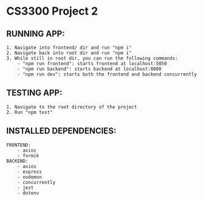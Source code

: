 # CS3300 Project 2

## RUNNING APP:
    1. Navigate into frontend/ dir and run "npm i"
    2. Navigate back into root dir and run "npm i"
    3. While still in root dir, you can run the following commands:
        - "npm run frontend": starts frontend at localhost:5050
        - "npm run backend": starts backend at localhost:8000
        - "npm run dev": starts both the frontend and backend concurrently
        
## TESTING APP:
    1. Navigate to the root directory of the project
    2. Run "npm test"

## INSTALLED DEPENDENCIES:
    FRONTEND:
        - axios
        - formik
    BACKEND:
        - axios
        - express
        - nodemon
        - concurrently
        - jest
        - dotenv
